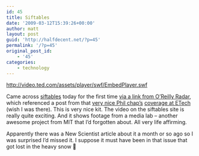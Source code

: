 ```yaml
---
id: 45
title: Siftables
date: '2009-03-12T15:39:26+00:00'
author: matt
layout: post
guid: 'http://halfdecent.net/?p=45'
permalink: '/?p=45'
original_post_id:
    - '45'
categories:
    - technology
---
```


<http://video.ted.com/assets/player/swf/EmbedPlayer.swf>

Came across [siftables](http://siftables.com/) today for the first time [via a link from O’Reilly Radar](http://radar.oreilly.com/2009/03/four-short-links-11-mar-2009.html), which referenced a post from that [very nice Phil chap’s](http://www.gyford.com/) [coverage at ETech](http://www.overmorgen.com/weblog/2009/03/12/siftables.ph) (wish I was there). This is very nice kit. The video on the siftables site is really quite exciting. And it shows footage from a media lab – another awesome project from MIT that I’d forgotten about. All very life affirming.

Apparently there was a New Scientist article about it a month or so ago so I was surprised I’d missed it. I suppose it must have been in that issue that got lost in the heavy snow 🙁